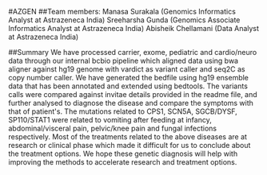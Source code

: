 #AZGEN
##Team members:
Manasa Surakala (Genomics Informatics Analyst at Astrazeneca India)
Sreeharsha Gunda (Genomics Associate Informatics Analyst at Astrazeneca India)
Abisheik Chellamani (Data Analyst at Astrazeneca India)

##Summary
We have processed carrier, exome, pediatric and cardio/neuro data through our internal bcbio pipeline which aligned data using bwa aligner against hg19 genome with vardict as variant caller and seq2C as copy number caller. We have generated the bedfile using hg19 ensemble data that has been annotated and extended using bedtools. The variants calls were compared against invitae details provided in the readme file, and further analysed to diagnose the disease and compare the symptoms with that of patient's. The mutations related to CPS1, SCN5A, SGCB/DYSF, SP110/STAT1 were related to vomiting after feeding at infancy, abdominal/visceral pain, pelvic/knee pain and fungal infections respectively. Most of the treatments related to the above diseases are at research or clinical phase which made it difficult for us to conclude about the treatment options. We hope these genetic diagnosis will help with improving the methods to accelerate research and treatment options.
